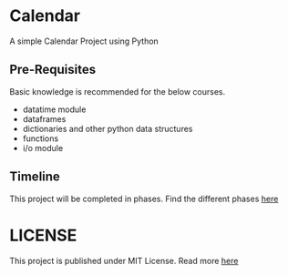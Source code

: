 # Calendar

A simple Calendar Project using Python

## Pre-Requisites

Basic knowledge is recommended for the below courses.
- datatime module
- dataframes
- dictionaries and other python data structures
- functions
- i/o module

## Timeline

This project will be completed in phases. Find the different phases [here](./docs/PHASES.md)

# LICENSE

This project is published under MIT License. Read more [here](./LICENSE)